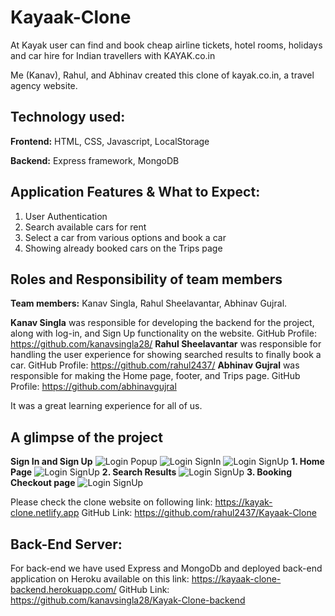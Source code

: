 # Kayaak-Clone
At Kayak user can find and book cheap airline tickets, hotel rooms, holidays and car hire for Indian travellers with KAYAK.co.in

Me (Kanav), Rahul, and Abhinav created this clone of kayak.co.in, a travel agency website.

## Technology used:
**Frontend:**
HTML, CSS, Javascript, LocalStorage

**Backend:**
Express framework, MongoDB

## Application Features & What to Expect:
1. User Authentication
2. Search available cars for rent
3. Select a car from various options and book a car
4. Showing already booked cars on the Trips page

## Roles and Responsibility of team members
**Team members:** Kanav Singla, Rahul Sheelavantar, Abhinav Gujral.

**Kanav Singla** was responsible for developing the backend for the project, along with log-in, and Sign Up functionality on the website.
GitHub Profile: https://github.com/kanavsingla28/
**Rahul Sheelavantar** was responsible for handling the user experience for showing searched results to finally book a car.
GitHub Profile: https://github.com/rahul2437/
**Abhinav Gujral** was responsible for making the Home page, footer, and Trips page.
GitHub Profile: https://github.com/abhinavgujral

It was a great learning experience for all of us.

## A glimpse of the project
**Sign In and Sign Up**
![Login Popup](https://github.com/rahul2437/Kayaak-Clone/blob/main/images/LoginHome.png)
![Login SignIn](https://github.com/rahul2437/Kayaak-Clone/blob/main/images/LoginSignIn.png)
![Login SignUp](https://github.com/rahul2437/Kayaak-Clone/blob/main/images/LoginSignUp.png)
**1. Home Page**
![Login SignUp](https://github.com/rahul2437/Kayaak-Clone/blob/main/images/Home.png)
**2. Search Results**
![Login SignUp](https://github.com/rahul2437/Kayaak-Clone/blob/main/images/Search%20Results.png)
**3. Booking Checkout page**
![Login SignUp](https://github.com/rahul2437/Kayaak-Clone/blob/main/images/Checkout%20Page.png)

Please check the clone website on following link:
https://kayak-clone.netlify.app
GitHub Link: https://github.com/rahul2437/Kayaak-Clone

## Back-End Server:
For back-end we have used Express and MongoDb and deployed back-end application on Heroku available on this link:
https://kayaak-clone-backend.herokuapp.com/
GitHub Link: https://github.com/kanavsingla28/Kayak-Clone-backend
